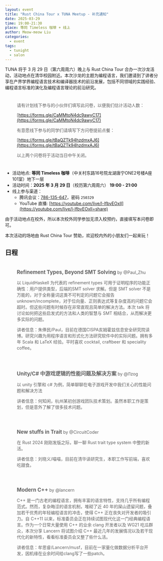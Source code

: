 ```yaml
---
layout: event
title: "Rust China Tour x TUNA Meetup - 补充通知"
date: 2025-03-29
time: 19:00-21:30
place: 等同 Timeless 咖啡 + 线上
author: Meow-meow Liu
categories:
  - event
tags:
  - tunight
  - salon
---
```


TUNA 将于 3 月 29 日（第六周周六）晚上与 Rust China Tour 合办一次沙龙活动，活动地点在清华校园附近。本次沙龙的主题为编程语言，我们邀请到了讲者分享在产界学界编程语言技术和编译器技术的前沿发展，包括不同领域的实践经验、编程语言标准的演化及编程语言理论的前沿研究。

<style>
blockquote {
  padding: 10px 15px;
  box-shadow: rgba(var(--bs-body-color-rgb),.3) 0 2px 3px;
  border-left: rgba(var(--bs-body-color-rgb),.3) 10px solid;
}

blockquote strong {
  font-size: 1.2em;
}
</style>

> 请有计划线下参与的小伙伴们填写此问卷，以便我们估计活动人数：
>
> [https://forms.gle/CaMMtoN4dc9awyC17](https://forms.gle/CaMMtoN4dc9awyC17)
>
> 有意愿线下参与的同学们请填写下方问卷提前点餐：
>
> [https://forms.gle/tBaQZTk94hzdmxAJ6](https://forms.gle/tBaQZTk94hzdmxAJ6)
>
> 以上两个问卷将于活动当日中午关闭。

- 活动地点: **等同 Timeless 咖啡**（中关村东路16号院龙湖唐宁ONE2号楼A座101室）地下一层
- 活动时间：**2025 年 3 月 29 日**（校历第六周周六） **19:00 - 21:00**
- 线上参与渠道：
  - 腾讯会议：[786-135-647](https://meeting.tencent.com/dm/xUat7J5Vleey)，密码 `250329`
  - YouTube 直播: [https://youtube.com/live/l-lfbvEOxlI](https://youtube.com/live/l-lfbvEOxlI=share)

由于活动地点在校外，所以本次校外同学参加无须入校预约，直接填写本问卷即可。

本次活动的场地由 Rust China Tour 赞助，欢迎校内外的小朋友们一起来玩！

## 日程

> **Refinement Types, Beyond SMT Solving** by @Paul\_Zhu
> 
> 以 LiquidHaskell 为代表的 refinement types 可用于证明程序的功能正确性：用户提供类型，后端的SMT solver 求解。但是 SMT solver 不是万能的，对于全称量词这类不可判定的问题它会报告 unknown/incomplete，对于位向量、正则表达式等复杂度高的问题它会超时。但这些问题有时候存在非常直观且简单的解决方法。本次 talk 将讨论如何把这些启发式的方法和人类的智慧与 SMT 相结合，从而解决更多实际的问题。
> 
> 讲者信息：朱俸民/Paul，目前在德国CISPA亥姆霍兹信息安全研究院读博。研究兴趣为用程序语言和形式化方法研究软件中的实际问题。拥有多年 Scala 和 LaTeX 经验。平时喜欢 cocktail, craftbeer 和 speciality coffee。

> **Unity/C# 中游戏逻辑的性能问题及解决方案** by @l1zog
> 
> 以 unity 引擎和 c# 为例，简单聊聊在电子游戏开发中我们关心的性能问题和解决方法
> 
> 讲者信息：何知闲，杭州某初创游戏团队技术策划。虽然本职工作是策划，但是意外了解了很多技术问题。

> **New stuffs in Trait** by @CircuitCoder
> 
> 在 Rust 2024 刚刚发版之际，聊一聊 Rust trait type system 中整的新活。
> 
> 讲者信息：刘晓义/喵喵，目前在清华读研究生，本职工作写前端，喜欢吃甜食。

> **Modern C++** by @lancern
> 
> C++ 是一门古老的编程语言，拥有丰富的语言特性，支持几乎所有编程范式。然而，复杂晦涩的语言机制，堆砌了近 40 年的屎山遗留问题，叠加若干优秀的年轻编程语言的冲击，使得 C++ 正在丧失对开发者的吸引力。自 C++11 以来，标准委员会正在持续试图现代化这一门经典编程语言。作为一个日常大量使用 C++ 的业余 clang 开发者以及 WG21 吃瓜群众，本次分享 Lancern 将试图介绍 C++ 最近几年的发展情况以及若干现代化的新特性，看看标准委员会又整了些什么活。
>
> 讲者信息：牟思睿/Lancern/musf，目前在一家量化做数据分析平台开发，因机缘在业余时间给clang写了一些patch。
